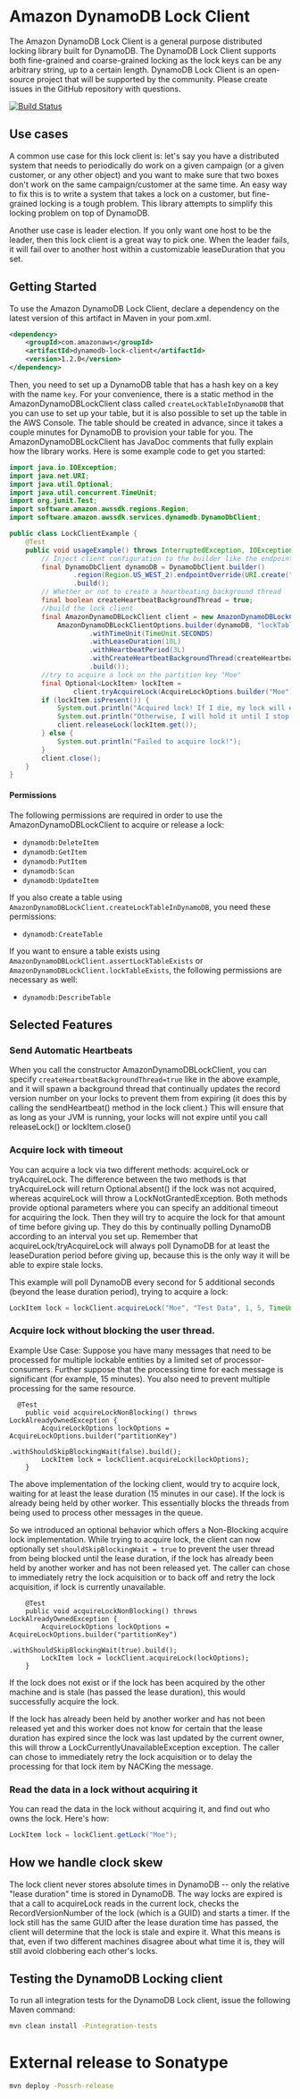 # Amazon DynamoDB Lock Client

The Amazon DynamoDB Lock Client is a general purpose distributed locking library
built for DynamoDB. The DynamoDB Lock Client supports both fine-grained and
coarse-grained locking as the lock keys can be any arbitrary string, up to a
certain length. DynamoDB Lock Client is an open-source project that will be
supported by the community. Please create issues in the GitHub repository with
questions.

[![Build Status](https://travis-ci.org/awslabs/dynamodb-lock-client.svg?branch=master)](https://travis-ci.org/awslabs/dynamodb-lock-client)

## Use cases
A common use case for this lock client is:
let's say you have a distributed system that needs to periodically do work on a given campaign
(or a given customer, or any other object) and you want to make sure that two boxes don't work
on the same campaign/customer at the same time. An easy way to fix this is to write a system that takes
a lock on a customer, but fine-grained locking is a tough problem. This library attempts to simplify
this locking problem on top of DynamoDB.

Another use case is leader election. If you only want one host to be the leader, then this lock
client is a great way to pick one. When the leader fails, it will fail over to another host
within a customizable leaseDuration that you set.

## Getting Started
To use the Amazon DynamoDB Lock Client, declare a dependency on the latest version of
this artifact in Maven in your pom.xml.
```xml
<dependency>
    <groupId>com.amazonaws</groupId>
    <artifactId>dynamodb-lock-client</artifactId>
    <version>1.2.0</version>
</dependency>
```

Then, you need to set up a DynamoDB table that has a hash key on a key with the name `key`.
For your convenience, there is a static method in the AmazonDynamoDBLockClient class called
`createLockTableInDynamoDB` that you can use to set up your table, but it is also possible to set
up the table in the AWS Console. The table should be created in advance, since it takes a couple minutes
for DynamoDB to provision your table for you. The AmazonDynamoDBLockClient has JavaDoc comments that fully
explain how the library works. Here is some example code to get you started:

```java
import java.io.IOException;
import java.net.URI;
import java.util.Optional;
import java.util.concurrent.TimeUnit;
import org.junit.Test;
import software.amazon.awssdk.regions.Region;
import software.amazon.awssdk.services.dynamodb.DynamoDbClient;

public class LockClientExample {
    @Test
    public void usageExample() throws InterruptedException, IOException {
        // Inject client configuration to the builder like the endpoint and signing region
        final DynamoDbClient dynamoDB = DynamoDbClient.builder()
                .region(Region.US_WEST_2).endpointOverride(URI.create("http://localhost:4567"))
                .build();
        // Whether or not to create a heartbeating background thread
        final boolean createHeartbeatBackgroundThread = true;
        //build the lock client
        final AmazonDynamoDBLockClient client = new AmazonDynamoDBLockClient(
            AmazonDynamoDBLockClientOptions.builder(dynamoDB, "lockTable")
                    .withTimeUnit(TimeUnit.SECONDS)
                    .withLeaseDuration(10L)
                    .withHeartbeatPeriod(3L)
                    .withCreateHeartbeatBackgroundThread(createHeartbeatBackgroundThread)
                    .build());
        //try to acquire a lock on the partition key "Moe"
        final Optional<LockItem> lockItem =
                client.tryAcquireLock(AcquireLockOptions.builder("Moe").build());
        if (lockItem.isPresent()) {
            System.out.println("Acquired lock! If I die, my lock will expire in 10 seconds.");
            System.out.println("Otherwise, I will hold it until I stop heartbeating.");
            client.releaseLock(lockItem.get());
        } else {
            System.out.println("Failed to acquire lock!");
        }
        client.close();
    }
}
```

#### Permissions
The following permissions are required in order to use the AmazonDynamoDBLockClient to acquire or release a lock:
- `dynamodb:DeleteItem`
- `dynamodb:GetItem`
- `dynamodb:PutItem`
- `dynamodb:Scan`
- `dynamodb:UpdateItem`

If you also create a table using `AmazonDynamoDBLockClient.createLockTableInDynamoDB`, you need these permissions:
- `dynamodb:CreateTable`

If you want to ensure a table exists using `AmazonDynamoDBLockClient.assertLockTableExists` or
`AmazonDynamoDBLockClient.lockTableExists`, the following permissions are necessary as well:
- `dynamodb:DescribeTable`


## Selected Features
### Send Automatic Heartbeats
When you call the constructor AmazonDynamoDBLockClient, you can specify `createHeartbeatBackgroundThread=true`
like in the above example, and it will spawn a background thread that continually updates the record version
number on your locks to prevent them from expiring (it does this by calling the sendHeartbeat() method in the
lock client.) This will ensure that as long as your JVM is running, your locks will not expire until you call
releaseLock() or lockItem.close()

### Acquire lock with timeout
You can acquire a lock via two different methods: acquireLock or tryAcquireLock. The difference between the
two methods is that tryAcquireLock will return Optional.absent() if the lock was not acquired, whereas
acquireLock will throw a LockNotGrantedException. Both methods provide optional parameters where you can specify
an additional timeout for acquiring the lock. Then they will try to acquire the lock for that amount of time
before giving up. They do this by continually polling DynamoDB according to an interval you set up. Remember that
acquireLock/tryAcquireLock will always poll DynamoDB for at least the leaseDuration period before giving up,
because this is the only way it will be able to expire stale locks.

This example will poll DynamoDB every second for 5 additional seconds (beyond the lease duration period),
trying to acquire a lock:
```groovy
LockItem lock = lockClient.acquireLock("Moe", "Test Data", 1, 5, TimeUnit.SECONDS);
```
### Acquire lock without blocking the user thread.
Example Use Case:
 Suppose you have many messages that need to be processed for multiple lockable entities by a limited set of
 processor-consumers. Further suppose that the processing time for each message is significant (for example, 15 minutes).
 You also need to prevent multiple processing for the same resource.

```
  @Test
    public void acquireLockNonBlocking() throws LockAlreadyOwnedException {
        AcquireLockOptions lockOptions = AcquireLockOptions.builder("partitionKey")
                                        .withShouldSkipBlockingWait(false).build();
        LockItem lock = lockClient.acquireLock(lockOptions);
    }
```
The above implementation of the locking client, would try to acquire lock, waiting for at least the lease duration (15
minutes in our case). If the lock is already being held by other worker. This essentially blocks the threads from being
used to process other messages in the queue.

So we introduced an optional behavior which offers a Non-Blocking acquire lock implementation. While trying to acquire
lock, the client can now optionally set `shouldSkipBlockingWait = true` to prevent the user thread from being
blocked until the lease duration, if the lock has already been held by another worker and has not been released yet.
The caller can chose to immediately retry the lock acquisition or to back off and retry the lock acquisition, if lock is
currently unavailable.

```
    @Test
    public void acquireLockNonBlocking() throws LockAlreadyOwnedException {
        AcquireLockOptions lockOptions = AcquireLockOptions.builder("partitionKey")
                                        .withShouldSkipBlockingWait(true).build();
        LockItem lock = lockClient.acquireLock(lockOptions);
    }
```
If the lock does not exist or if the lock has been acquired by the other machine and is stale (has passed the lease
duration), this would successfully acquire the lock.

If the lock has already been held by another worker and has not been released yet
and this worker does not know for certain that the lease duration has expired
since the lock was last updated by the current owner, this will throw a LockCurrentlyUnavailableException exception.
The caller can chose to immediately retry the lock acquisition or to delay the processing for that lock item by NACKing
the message.

### Read the data in a lock without acquiring it
You can read the data in the lock without acquiring it, and find out who owns the lock. Here's how:
```groovy
LockItem lock = lockClient.getLock("Moe");
```

## How we handle clock skew
The lock client never stores absolute times in DynamoDB -- only the relative "lease duration" time is stored
in DynamoDB. The way locks are expired is that a call to acquireLock reads in the current lock, checks the
RecordVersionNumber of the lock (which is a GUID) and starts a timer. If the lock still has the same GUID after
the lease duration time has passed, the client will determine that the lock is stale and expire it.
What this means is that, even if two different machines disagree about what time it is, they will still avoid
clobbering each other's locks.

## Testing the DynamoDB Locking client
To run all integration tests for the DynamoDB Lock client, issue the following Maven command:

```bash
mvn clean install -Pintegration-tests
```

# External release to Sonatype
```bash
mvn deploy -Possrh-release
```

